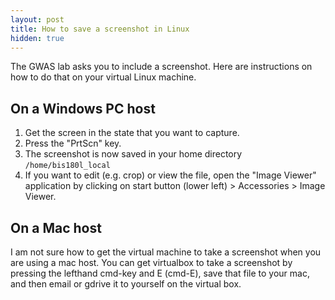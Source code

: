 ```yaml
---
layout: post
title: How to save a screenshot in Linux
hidden: true
---
```

The GWAS lab asks you to include a screenshot.  Here are instructions on how to do that on your virtual Linux machine.

## On a Windows PC host

1. Get the screen in the state that you want to capture.
2. Press the "PrtScn" key.
3. The screenshot is now saved in your home directory `/home/bis180l_local`
3. If you want to edit (e.g. crop) or view the file, open the "Image Viewer" application by clicking on start button (lower left) > Accessories > Image Viewer.

## On a Mac host

I am not sure how to get the virtual machine to take a screenshot when you are using a mac host.  You can get virtualbox to take a screenshot by pressing the lefthand cmd-key and E (cmd-E), save that file to your mac, and then email or gdrive it to yourself on the virtual box.